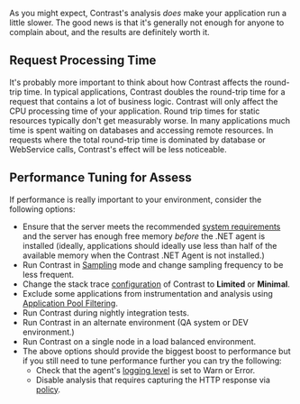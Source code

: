 <!--
title: "How Does The .NET Agent Affect App Performance?"
description: "Tips on improving application performance with the .NET agent"
tags: "troubleshoot configuration performance impact agent .Net"
-->

As you might expect, Contrast's analysis *does* make your application run a little slower. The good news is that it's generally not enough for anyone to complain about, and the results are definitely worth it.

## Request Processing Time

It's probably more important to think about how Contrast affects the round-trip time.  In typical applications,  Contrast doubles the round-trip time for a request that contains a lot of business logic. Contrast will only affect the CPU processing time of your application.  Round trip times for static resources typically don't get measurably worse.  In many applications much time is spent waiting on databases and accessing remote resources. In requests where the total round-trip time is dominated by database or WebService calls, Contrast's effect will be less noticeable.

## Performance Tuning for Assess

If performance is really important to your environment, consider the following options:

* Ensure that the server meets the recommended [system requirements](installation-netinstall.html) and the server has enough free memory *before* the .NET agent is installed (ideally, applications should ideally use less than half of the available memory when the Contrast .NET Agent is not installed.) 
* Run Contrast in [Sampling](admin-orgsettings.html#org-server) mode and change sampling frequency to be less frequent.
* Change the stack trace [configuration](installation-netconfig.html) of Contrast to **Limited** or **Minimal**.
* Exclude some applications from instrumentation and analysis using [Application Pool Filtering](installation-netusage.html#iis).
* Run Contrast during nightly integration tests.
* Run Contrast in an alternate environment (QA system or DEV environment.)
* Run Contrast on a single node in a load balanced environment.
* The above options should provide the biggest boost to performance but if you still need to tune performance further you can try the following:
  * Check that the agent's [logging level](user-servers.html#settings) is set to Warn or Error. 
  * Disable analysis that requires capturing the HTTP response via [policy](installation-netpolicy.html#response).
